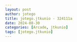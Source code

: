 ```yaml
---
layout: post
author: jotego
title: jotego.jtkunio - 324111a
date: 2024-08-30
categories: [Arcade, jtkunio]
tags: [jotego.jtkunio]
---
```


